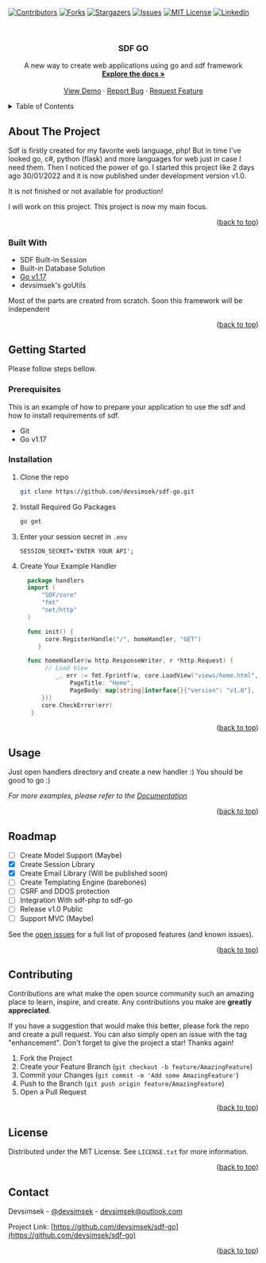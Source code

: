 <div id="top"></div>

[![Contributors][contributors-shield]][contributors-url]
[![Forks][forks-shield]][forks-url] [![Stargazers][stars-shield]][stars-url]
[![Issues][issues-shield]][issues-url]
[![MIT License][license-shield]][license-url]
[![LinkedIn][linkedin-shield]][linkedin-url]

<!-- PROJECT LOGO -->
<br />
<div align="center">
  <a href="https://github.com/devsimsek/sdf-go">
  </a>

<h3 align="center">SDF GO</h3>

<p align="center">
    A new way to create web applications using go and sdf framework
    <br />
    <a href="https://github.com/devsimsek/sdf-go"><strong>Explore the docs »</strong></a>
    <br />
    <br />
    <a href="https://github.com/devsimsek/sdf-go">View Demo</a>
    ·
    <a href="https://github.com/devsimsek/sdf-go/issues">Report Bug</a>
    ·
    <a href="https://github.com/devsimsek/sdf-go/issues">Request Feature</a>
  </p>
</div>

<!-- TABLE OF CONTENTS -->
<details>
  <summary>Table of Contents</summary>
  <ol>
    <li>
      <a href="#about-the-project">About The Project</a>
      <ul>
        <li><a href="#built-with">Built With</a></li>
      </ul>
    </li>
    <li>
      <a href="#getting-started">Getting Started</a>
      <ul>
        <li><a href="#prerequisites">Prerequisites</a></li>
        <li><a href="#installation">Installation</a></li>
      </ul>
    </li>
    <li><a href="#usage">Usage</a></li>
    <li><a href="#roadmap">Roadmap</a></li>
    <li><a href="#contributing">Contributing</a></li>
    <li><a href="#license">License</a></li>
    <li><a href="#contact">Contact</a></li>
  </ol>
</details>

<!-- ABOUT THE PROJECT -->

## About The Project

Sdf is firstly created for my favorite web language, php! But in time I've
looked go, c#, python (flask) and more languages for web just in case I need
them. Then I noticed the power of go. I started this project like 2 days ago
30/01/2022 and it is now published under development version v1.0.

It is not finished or not available for production!

I will work on this project. This project is now my main focus.

<p align="right">(<a href="#top">back to top</a>)</p>

### Built With

- SDF Built-in Session
- Built-in Database Solution
- [Go v1.17](https://go.dev/)
- devsimsek's goUtils

Most of the parts are created from scratch. Soon this framework will be
independent

<p align="right">(<a href="#top">back to top</a>)</p>

<!-- GETTING STARTED -->

## Getting Started

Please follow steps bellow.

### Prerequisites

This is an example of how to prepare your application to use the sdf and how to
install requirements of sdf.

- Git
- Go v1.17

### Installation

1. Clone the repo
   ```sh
   git clone https://github.com/devsimsek/sdf-go.git
   ```
2. Install Required Go Packages
   ```sh
   go get
   ```
3. Enter your session secret in `.env`
   ```
   SESSION_SECRET='ENTER YOUR API';
   ```
4. Create Your Example Handler

   ```go
     package handlers
     import (
         "SDF/core"
         "fmt"
         "net/http"
     )

     func init() {
          core.RegisterHandle("/", homeHandler, "GET")
        }

     func homeHandler(w http.ResponseWriter, r *http.Request) {
          // Load View
   	         _, err := fmt.Fprintf(w, core.LoadView("views/home.html", core.PageData{
   	             PageTitle: "Home",
   	             PageBody: map[string]interface{}{"version": "v1.0"},
         }))
         core.CheckError(err)
      }
   ```

<p align="right">(<a href="#top">back to top</a>)</p>

<!-- USAGE EXAMPLES -->

## Usage

Just open handlers directory and create a new handler :) You should be good to
go :)

_For more examples, please refer to the
[Documentation](https://github.com/devsimsek/sdf-go/wiki)_

<p align="right">(<a href="#top">back to top</a>)</p>

<!-- ROADMAP -->

## Roadmap

- [ ] Create Model Support (Maybe)
- [x] Create Session Library
- [x] Create Email Library (Will be published soon)
- [ ] Create Templating Engine (barebones)
- [ ] CSRF and DDOS protection
- [ ] Integration With sdf-php to sdf-go
- [ ] Release v1.0 Public
- [ ] Support MVC (Maybe)

See the [open issues](https://github.com/devsimsek/sdf-go/issues) for a full
list of proposed features (and known issues).

<p align="right">(<a href="#top">back to top</a>)</p>

<!-- CONTRIBUTING -->

## Contributing

Contributions are what make the open source community such an amazing place to
learn, inspire, and create. Any contributions you make are **greatly
appreciated**.

If you have a suggestion that would make this better, please fork the repo and
create a pull request. You can also simply open an issue with the tag
"enhancement". Don't forget to give the project a star! Thanks again!

1. Fork the Project
2. Create your Feature Branch (`git checkout -b feature/AmazingFeature`)
3. Commit your Changes (`git commit -m 'Add some AmazingFeature'`)
4. Push to the Branch (`git push origin feature/AmazingFeature`)
5. Open a Pull Request

<p align="right">(<a href="#top">back to top</a>)</p>

<!-- LICENSE -->

## License

Distributed under the MIT License. See `LICENSE.txt` for more information.

<p align="right">(<a href="#top">back to top</a>)</p>

<!-- CONTACT -->

## Contact

Devsimsek - [@devsimsek](https://linkedin.com/in/devsimsek) -
devsimsek@outlook.com

Project Link:
[https://github.com/devsimsek/sdf-go](https://github.com/devsimsek/sdf-go)

<p align="right">(<a href="#top">back to top</a>)</p>

<!-- MARKDOWN LINKS & IMAGES -->

[contributors-shield]: https://img.shields.io/github/contributors/devsimsek/sdf-go.svg?style=for-the-badge
[contributors-url]: https://github.com/devsimsek/sdf-go/graphs/contributors
[forks-shield]: https://img.shields.io/github/forks/devsimsek/sdf-go.svg?style=for-the-badge
[forks-url]: https://github.com/devsimsek/sdf-go/network/members
[stars-shield]: https://img.shields.io/github/stars/devsimsek/sdf-go.svg?style=for-the-badge
[stars-url]: https://github.com/devsimsek/sdf-go/stargazers
[issues-shield]: https://img.shields.io/github/issues/devsimsek/sdf-go.svg?style=for-the-badge
[issues-url]: https://github.com/devsimsek/sdf-go/issues
[license-shield]: https://img.shields.io/github/license/devsimsek/sdf-go.svg?style=for-the-badge
[license-url]: https://github.com/devsimsek/sdf-go/blob/master/LICENSE.txt
[linkedin-shield]: https://img.shields.io/badge/-LinkedIn-black.svg?style=for-the-badge&logo=linkedin&colorB=555
[linkedin-url]: https://linkedin.com/in/devsimsek
